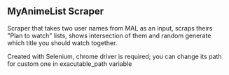 ## MyAnimeList Scraper
Scraper that takes two user names from MAL as an input, scraps theirs "Plan to watch" lists, shows intersection of them and random generate which title you should watch together.

Created with Selenium, chrome driver is required; you can change its path for custom one in exacutable_path variable

